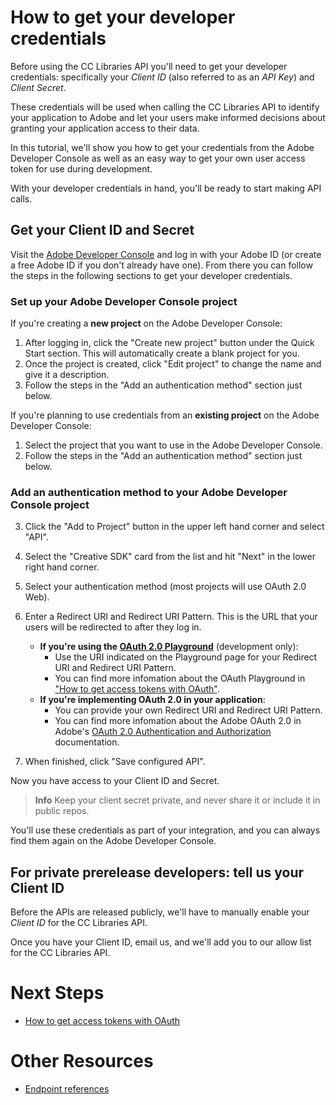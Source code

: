 # How to get your developer credentials

Before using the CC Libraries API you'll need to get your developer credentials: specifically your _Client ID_ (also referred to as an _API Key_) and _Client Secret_.

These credentials will be used when calling the CC Libraries API to identify your application to Adobe and let your users make informed decisions about granting your application access to their data.

In this tutorial, we'll show you how to get your credentials from the Adobe Developer Console as well as an easy way to get your own user access token for use during development.

With your developer credentials in hand, you'll be ready to start making API calls.

## Get your Client ID and Secret

Visit the [Adobe Developer Console](https://console.adobe.io/) and log in with your Adobe ID (or create a free Adobe ID if you don't already have one). From there you can follow the steps in the following sections to get your developer credentials.

### Set up your Adobe Developer Console project

If you're creating a **new project** on the Adobe Developer Console:

1. After logging in, click the "Create new project" button under the Quick Start section. This will automatically create a blank project for you.
2. Once the project is created, click "Edit project" to change the name and give it a description.
3. Follow the steps in the "Add an authentication method" section just below.

If you're planning to use credentials from an **existing project** on the Adobe Developer Console:

1. Select the project that you want to use in the Adobe Developer Console.
2. Follow the steps in the "Add an authentication method" section just below.

### Add an authentication method to your Adobe Developer Console project

3. Click the "Add to Project" button in the upper left hand corner and select "API".
4. Select the "Creative SDK" card from the list and hit "Next" in the lower right hand corner.
5. Select your authentication method (most projects will use OAuth 2.0 Web).
6. Enter a Redirect URI and Redirect URI Pattern. This is the URL that your users will be redirected to after they log in.

   - **If you're using the [OAuth 2.0 Playground](https://adobeioruntime.net/api/v1/web/io-solutions/adobe-oauth-playground/oauth.html)** (development only):
     - Use the URI indicated on the Playground page for your Redirect URI and Redirect URI Pattern.
     - You can find more infomation about the OAuth Playground in ["How to get access tokens with OAuth"](./tutorials/how-to-get-access-tokens-with-oauth.md).
   - **If you're implementing OAuth 2.0 in your application**:
     - You can provide your own Redirect URI and Redirect URI Pattern.
     - You can find more infomation about the Adobe OAuth 2.0 in Adobe's [OAuth 2.0 Authentication and Authorization](https://www.adobe.io/authentication/auth-methods.html#!AdobeDocs/adobeio-auth/master/OAuth/OAuth.md) documentation.

7. When finished, click "Save configured API".

Now you have access to your Client ID and Secret.

> **Info**
> Keep your client secret private, and never share it or include it in public repos.

You'll use these credentials as part of your integration, and you can always find them again on the Adobe Developer Console.

## For private prerelease developers: tell us your Client ID

Before the APIs are released publicly, we'll have to manually enable your _Client ID_ for the CC Libraries API.

Once you have your Client ID, email us, and we'll add you to our allow list for the CC Libraries API.

# Next Steps

- [How to get access tokens with OAuth](./how-to-get-access-tokens-with-oauth.md)

# Other Resources

- [Endpoint references](https://cc-libraries-api.github.io/open-api/)
